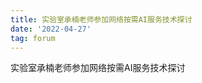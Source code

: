```yaml
---
title: 实验室承楠老师参加网络按需AI服务技术探讨
date: '2022-04-27'
tag: forum
---
```


实验室承楠老师参加网络按需AI服务技术探讨

<!--more-->

